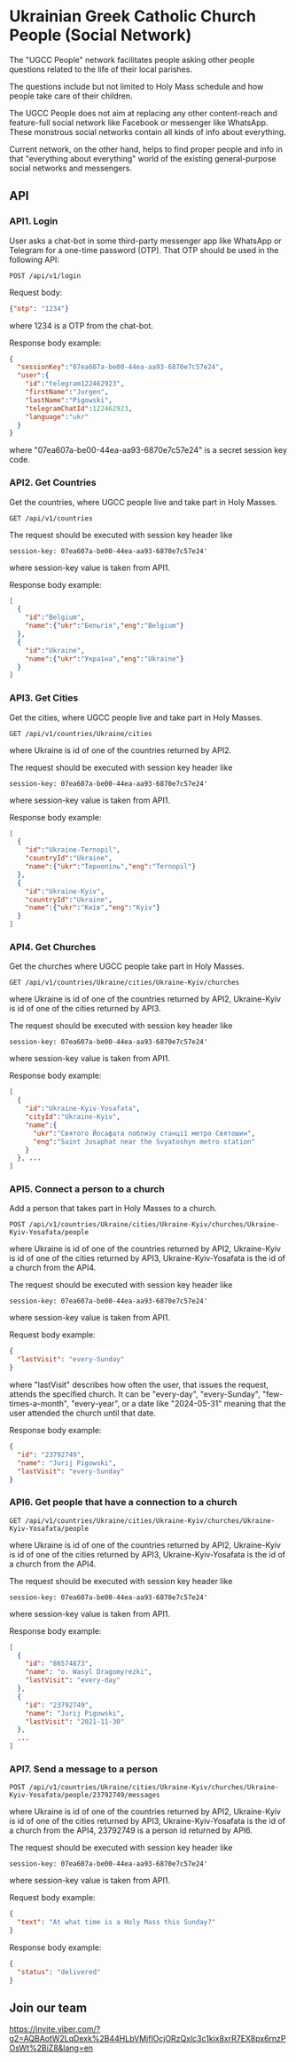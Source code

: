 # Ukrainian Greek Catholic Church People (Social Network)

The "UGCC People" network facilitates people asking other people questions related to the life of their local parishes.

The questions include but not limited to Holy Mass schedule and how people take care of their children.

The UGCC People does not aim at replacing any other content-reach and feature-full social network like Facebook or messenger like WhatsApp. These monstrous social networks contain all kinds of info about everything. 

Current network, on the other hand, helps to find proper people and info in that "everything about everything" world of the existing general-purpose social networks and messengers.

## API

### API1. Login

User asks a chat-bot in some third-party messenger app like WhatsApp or Telegram for a one-time password (OTP). That OTP should be used in the following API:

`POST /api/v1/login`

Request body:
```json
{"otp": "1234"}
```

where 1234 is a OTP from the chat-bot.

Response body example:
```json
{
  "sessionKey":"07ea607a-be00-44ea-aa93-6870e7c57e24",
  "user":{
    "id":"telegram122462923",
    "firstName":"Jurgen",
    "lastName":"Pigowski",
    "telegramChatId":122462923,
    "language":"ukr"
  }
}
```

where "07ea607a-be00-44ea-aa93-6870e7c57e24" is a secret session key code.


### API2. Get Countries

Get the countries, where UGCC people live and take part in Holy Masses.

`GET /api/v1/countries`

The request should be executed with session key header like

`session-key: 07ea607a-be00-44ea-aa93-6870e7c57e24'`

where session-key value is taken from API1.

Response body example:
```json
[
  {
    "id":"Belgium",
    "name":{"ukr":"Бельгія","eng":"Belgium"}
  },
  {
    "id":"Ukraine",
    "name":{"ukr":"Україна","eng":"Ukraine"}
  }
]
```


### API3. Get Cities

Get the cities, where UGCC people live and take part in Holy Masses.

`GET /api/v1/countries/Ukraine/cities`

where Ukraine is id of one of the countries returned by API2.

The request should be executed with session key header like

`session-key: 07ea607a-be00-44ea-aa93-6870e7c57e24'`

where session-key value is taken from API1.

Response body example:
```json
[
  {
    "id":"Ukraine-Ternopil",
    "countryId":"Ukraine",
    "name":{"ukr":"Тернопіль","eng":"Ternopil"}
  },
  {
    "id":"Ukraine-Kyiv",
    "countryId":"Ukraine",
    "name":{"ukr":"Київ","eng":"Kyiv"}
  }
]
```


### API4. Get Churches

Get the churches where UGCC people take part in Holy Masses.

`GET /api/v1/countries/Ukraine/cities/Ukraine-Kyiv/churches`

where Ukraine is id of one of the countries returned by API2, 
Ukraine-Kyiv is id of one of the cities returned by API3.

The request should be executed with session key header like

`session-key: 07ea607a-be00-44ea-aa93-6870e7c57e24'`

where session-key value is taken from API1.

Response body example:
```json
[
  {
    "id":"Ukraine-Kyiv-Yosafata",
    "cityId":"Ukraine-Kyiv",
    "name":{
      "ukr":"Святого Йосафата поблизу станції метро Святошин",
      "eng":"Saint Josaphat near the Svyatoshyn metro station"
    }
  }, ...
]
```


### API5. Connect a person to a church

Add a person that takes part in Holy Masses to a church.

`POST /api/v1/countries/Ukraine/cities/Ukraine-Kyiv/churches/Ukraine-Kyiv-Yosafata/people`

where Ukraine is id of one of the countries returned by API2, 
Ukraine-Kyiv is id of one of the cities returned by API3,
Ukraine-Kyiv-Yosafata is the id of a church from the API4.

The request should be executed with session key header like

`session-key: 07ea607a-be00-44ea-aa93-6870e7c57e24'`

where session-key value is taken from API1.

Request body example:
```json
{
  "lastVisit": "every-Sunday"
}
```
where "lastVisit" describes how often the user, that issues the request, attends the specified church. It can be "every-day", "every-Sunday", "few-times-a-month", "every-year", or a date like "2024-05-31" meaning that the user attended the church until that date. 

Response body example:
```json
{
  "id": "23792749",
  "name": "Jurij Pigowski",
  "lastVisit": "every-Sunday"
}
```


### API6. Get people that have a connection to a church

`GET /api/v1/countries/Ukraine/cities/Ukraine-Kyiv/churches/Ukraine-Kyiv-Yosafata/people`

where Ukraine is id of one of the countries returned by API2,
Ukraine-Kyiv is id of one of the cities returned by API3,
Ukraine-Kyiv-Yosafata is the id of a church from the API4.

The request should be executed with session key header like

`session-key: 07ea607a-be00-44ea-aa93-6870e7c57e24'`

where session-key value is taken from API1.

Response body example:
```json
[
  {
    "id": "86574873",
    "name": "o. Wasyl Dragomyrezki",
    "lastVisit": "every-day"
  },
  {
    "id": "23792749",
    "name": "Jurij Pigowski",
    "lastVisit": "2021-11-30"
  },
  ...
]
```


### API7. Send a message to a person

`POST /api/v1/countries/Ukraine/cities/Ukraine-Kyiv/churches/Ukraine-Kyiv-Yosafata/people/23792749/messages`

where Ukraine is id of one of the countries returned by API2,
Ukraine-Kyiv is id of one of the cities returned by API3,
Ukraine-Kyiv-Yosafata is the id of a church from the API4,
23792749 is a person id returned by API6.

The request should be executed with session key header like

`session-key: 07ea607a-be00-44ea-aa93-6870e7c57e24'`

where session-key value is taken from API1.

Request body example:
```json
{
  "text": "At what time is a Holy Mass this Sunday?"
}
```

Response body example:
```json
{
  "status": "delivered"
}
```


## Join our team

https://invite.viber.com/?g2=AQBAotW2LqDexk%2B44HLbVMjflOcjORzQxlc3c1kjx8xrR7EX8px6rnzPOsWt%2BiZ8&lang=en

